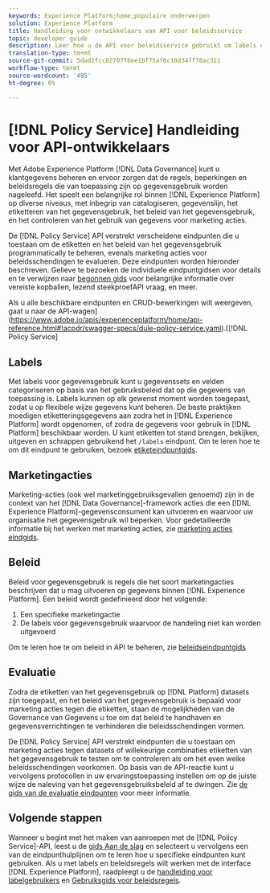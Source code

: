 ```yaml
---
keywords: Experience Platform;home;populaire onderwerpen
solution: Experience Platform
title: Handleiding voor ontwikkelaars van API voor beleidsservice
topic: developer guide
description: Leer hoe u de API voor beleidsservice gebruikt om labels en beleidsregels voor gegevensgebruik in Experience Platform te beheren.
translation-type: tm+mt
source-git-commit: 5dad1fcc82707f6ee1bf75af6c10d34ff78ac311
workflow-type: tm+mt
source-wordcount: '495'
ht-degree: 0%

---
```



# [!DNL Policy Service] Handleiding voor API-ontwikkelaars

Met Adobe Experience Platform [!DNL Data Governance] kunt u klantgegevens beheren en ervoor zorgen dat de regels, beperkingen en beleidsregels die van toepassing zijn op gegevensgebruik worden nageleefd. Het speelt een belangrijke rol binnen [!DNL Experience Platform] op diverse niveaus, met inbegrip van catalogiseren, gegevenslijn, het etiketteren van het gegevensgebruik, het beleid van het gegevensgebruik, en het controleren van het gebruik van gegevens voor marketing acties.

De [!DNL Policy Service] API verstrekt verscheidene eindpunten die u toestaan om de etiketten en het beleid van het gegevensgebruik programmatically te beheren, evenals marketing acties voor beleidsschendingen te evalueren. Deze eindpunten worden hieronder beschreven. Gelieve te bezoeken de individuele eindpuntgidsen voor details en te verwijzen naar [begonnen gids](./getting-started.md) voor belangrijke informatie over vereiste kopballen, lezend steekproefAPI vraag, en meer.

Als u alle beschikbare eindpunten en CRUD-bewerkingen wilt weergeven, gaat u naar de API-wagen](https://www.adobe.io/apis/experienceplatform/home/api-reference.html#!acpdr/swagger-specs/dule-policy-service.yaml).[[!DNL Policy Service] 

## Labels

Met labels voor gegevensgebruik kunt u gegevenssets en velden categoriseren op basis van het gebruiksbeleid dat op die gegevens van toepassing is. Labels kunnen op elk gewenst moment worden toegepast, zodat u op flexibele wijze gegevens kunt beheren. De beste praktijken moedigen etiketteringsgegevens aan zodra het in [!DNL Experience Platform] wordt opgenomen, of zodra de gegevens voor gebruik in [!DNL Platform] beschikbaar worden. U kunt etiketten tot stand brengen, bekijken, uitgeven en schrappen gebruikend het `/labels` eindpunt. Om te leren hoe te om dit eindpunt te gebruiken, bezoek [etiketeindpuntgids](./labels.md).

## Marketingacties

Marketing-acties (ook wel marketinggebruiksgevallen genoemd) zijn in de context van het [!DNL Data Governance]-framework acties die een [!DNL Experience Platform]-gegevensconsument kan uitvoeren en waarvoor uw organisatie het gegevensgebruik wil beperken. Voor gedetailleerde informatie bij het werken met marketing acties, zie [marketing acties eindgids](./marketing-actions.md).

## Beleid

Beleid voor gegevensgebruik is regels die het soort marketingacties beschrijven dat u mag uitvoeren op gegevens binnen [!DNL Experience Platform]. Een beleid wordt gedefinieerd door het volgende:

1. Een specifieke marketingactie
1. De labels voor gegevensgebruik waarvoor de handeling niet kan worden uitgevoerd

Om te leren hoe te om beleid in API te beheren, zie [beleidseindpuntgids](./policies.md)

## Evaluatie

Zodra de etiketten van het gegevensgebruik op [!DNL Platform] datasets zijn toegepast, en het beleid van het gegevensgebruik is bepaald voor marketing acties tegen die etiketten, staan de mogelijkheden van de Governance van Gegevens u toe om dat beleid te handhaven en gegevensverrichtingen te verhinderen die beleidsschendingen vormen.

De [!DNL Policy Service] API verstrekt eindpunten die u toestaan om marketing acties tegen datasets of willekeurige combinaties etiketten van het gegevensgebruik te testen om te controleren als om het even welke beleidsschendingen voorkomen. Op basis van de API-reactie kunt u vervolgens protocollen in uw ervaringstoepassing instellen om op de juiste wijze de naleving van het gegevensgebruiksbeleid af te dwingen. Zie [de gids van de evaluatie eindpunten](./evaluation.md) voor meer informatie.

## Volgende stappen

Wanneer u begint met het maken van aanroepen met de [!DNL Policy Service]-API, leest u de [gids Aan de slag](./getting-started.md) en selecteert u vervolgens een van de eindpunthulplijnen om te leren hoe u specifieke eindpunten kunt gebruiken. Als u met labels en beleidsregels wilt werken met de interface [!DNL Experience Platform], raadpleegt u de [handleiding voor labelgebruikers](../labels/user-guide.md) en [Gebruiksgids voor beleidsregels](../policies/user-guide.md).